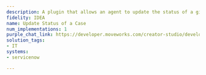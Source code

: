 ```yaml
---
description: A plugin that allows an agent to update the status of a given case.
fidelity: IDEA
name: Update Status of a Case
num_implementations: 1
purple_chat_link: https://developer.moveworks.com/creator-studio/developer-tools/purple-chat/?conversation=%7B%22startTimestamp%22%3A%2211%3A43+AM%22%2C%22messages%22%3A%5B%7B%22role%22%3A%22user%22%2C%22parts%22%3A%5B%7B%22richText%22%3A%22%3Cp%3EI%27ve+just+sorted+out+that+network+glitch.+Need+to+mark+it+as+resolved+in+ServiceNow.%3Cbr%3E%3C%2Fp%3E%22%7D%5D%7D%2C%7B%22role%22%3A%22assistant%22%2C%22parts%22%3A%5B%7B%22richText%22%3A%22%3Cp%3EI+found+two+cases+for+you+about+network+issues%3Cbr%3E%3C%2Fp%3E%22%7D%2C%7B%22richText%22%3A%22%3Cb%3E%3Cp%3ECase+1%3A+IT-12345+-+Network+outage+in+finance+department%3Cbr%3E%3C%2Fp%3E%3C%2Fb%3E%3Cbr%3E%3Cp%3EStatus%3A+In+Progress%3C%2Fp%3E%22%7D%2C%7B%22richText%22%3A%22%3Cb%3E%3Cp%3ECase+2%3A+IT-67890+-+Network+speed+issue+in+HR+department%3Cbr%3E%3C%2Fp%3E%3C%2Fb%3E%3Cbr%3E%3Cp%3EStatus%3A+Open%3C%2Fp%3E%22%7D%5D%7D%2C%7B%22role%22%3A%22user%22%2C%22parts%22%3A%5B%7B%22richText%22%3A%22%3Cp%3EIt%27s+the+first+one%3Cbr%3E%3C%2Fp%3E%22%7D%5D%7D%2C%7B%22role%22%3A%22assistant%22%2C%22parts%22%3A%5B%7B%22richText%22%3A%22%3Cp%3ELet%27s+update+the+status+of+the+case+IT-12345.%3Cbr%3E%3C%2Fp%3E%22%7D%2C%7B%22richText%22%3A%22%3Cb%3E%3Cp%3EPlease+confirm+the+case+update%3C%2Fp%3E%3C%2Fb%3E%3Cbr%3E%3Cp%3E%3Cb%3ECase+ID%3A%3C%2Fb%3E+IT-12345%3Cbr%3E%3Cb%3ECurrent+Status%3A%3C%2Fb%3E+In+Progress%3Cbr%3E%3Cb%3ENew+Status%3A%3C%2Fb%3E+Resolved%3Cbr%3E%3Cb%3ESummary%3A%3C%2Fb%3E+Fixed+the+network+outage+reported+by+the+finance+department.%3Cbr%3E%3C%2Fp%3E%22%7D%2C%7B%22buttons%22%3A%5B%7B%22style%22%3A%22filled%22%2C%22buttonText%22%3A%22Update+Status+in+SNOW%22%7D%2C%7B%22style%22%3A%22outlined%22%2C%22buttonText%22%3A%22Edit+Details%22%7D%2C%7B%22style%22%3A%22outlined%22%2C%22buttonText%22%3A%22Cancel%22%7D%5D%7D%5D%7D%5D%7D
solution_tags:
- IT
systems:
- servicenow

---
```

